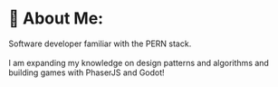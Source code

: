 # 💫 About Me:
Software developer familiar with the PERN stack.<br><br>I am expanding my knowledge on design patterns and algorithms and building games with PhaserJS and Godot!
